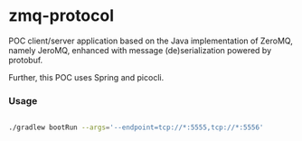 # zmq-protocol
POC client/server application based on the Java implementation of ZeroMQ, namely JeroMQ, enhanced with message (de)serialization powered by protobuf.

Further, this POC uses Spring and picocli.

### Usage ###

```bash

./gradlew bootRun --args='--endpoint=tcp://*:5555,tcp://*:5556'

```

